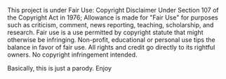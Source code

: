 This project is under Fair Use:
Copyright Disclaimer Under Section 107 of the Copyright Act in 1976; Allowance is made for
"Fair Use" for purposes such as criticism, comment, news reporting, teaching, scholarship,
and research.
Fair use is a use permitted by copyright statute that might otherwise be infringing. Non-profit,
educational or personal use tips the balance in favor of fair use.
All rights and credit go directly to its rightful owners. No copyright infringement intended.

Basically, this is just a parody.
Enjoy
